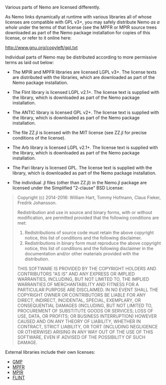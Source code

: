 Various parts of Nemo are licensed differently. 

As Nemo links dynamically at runtime with various libraries all of whose licenses are compatible with GPL v3+, you may safely distribute Nemo *as a whole* under the terms of that license (see the MPFR or MPIR source trees downloaded as part of the Nemo package installation for copies of this license, or refer to it online here: 

http://www.gnu.org/copyleft/gpl.txt

Individual parts of Nemo may be distributed according to more permissive terms as laid out below:

* The MPIR and MPFR libraries are licensed LGPL v3+. The license texts are distributed with the libraries, which are downloaded as part of the Nemo package installation.

* The Flint library is licensed LGPL v2.1+. The license text is supplied with the library, which is downloaded as part of the Nemo package installation.

* The ANTIC library is licensed GPL v2+.  The license text is supplied with the library, which is downloaded as part of the Nemo package installation.

* The file ZZ.jl is licensed with the MIT license (see ZZ.jl for precise conditions of the license).

* The Arb library is licensed LGPL v2.1+.  The license text is supplied with the library, which is downloaded as part of the Nemo package installation.

* The Pari library is licensed GPL. The license text is supplied with the library, which is downloaded as part of the Nemo package installation.

* The individual .jl files (other than ZZ.jl) in the Nemo.jl package are licensed under the Simplified "2-clause" BSD License:

> Copyright (c) 2014-2016: William Hart, Tommy Hofmann, Claus Fieker, Fredrik
> Johansson.
>
> Redistribution and use in source and binary forms, with or without
> modification, are permitted provided that the following conditions are
> met:
>
> 1. Redistributions of source code must retain the above copyright
>    notice, this list of conditions and the following disclaimer.
> 2. Redistributions in binary form must reproduce the above copyright
>    notice, this list of conditions and the following disclaimer in the
>    documentation and/or other materials provided with the distribution.
>
> THIS SOFTWARE IS PROVIDED BY THE COPYRIGHT HOLDERS AND CONTRIBUTORS
> "AS IS" AND ANY EXPRESS OR IMPLIED WARRANTIES, INCLUDING, BUT NOT
> LIMITED TO, THE IMPLIED WARRANTIES OF MERCHANTABILITY AND FITNESS FOR
> A PARTICULAR PURPOSE ARE DISCLAIMED. IN NO EVENT SHALL THE COPYRIGHT
> OWNER OR CONTRIBUTORS BE LIABLE FOR ANY DIRECT, INDIRECT, INCIDENTAL,
> SPECIAL, EXEMPLARY, OR CONSEQUENTIAL DAMAGES (INCLUDING, BUT NOT
> LIMITED TO, PROCUREMENT OF SUBSTITUTE GOODS OR SERVICES; LOSS OF USE,
> DATA, OR PROFITS; OR BUSINESS INTERRUPTION) HOWEVER CAUSED AND ON ANY
> THEORY OF LIABILITY, WHETHER IN CONTRACT, STRICT LIABILITY, OR TORT
> (INCLUDING NEGLIGENCE OR OTHERWISE) ARISING IN ANY WAY OUT OF THE USE
> OF THIS SOFTWARE, EVEN IF ADVISED OF THE POSSIBILITY OF SUCH DAMAGE.

External libraries include their own licenses:

- [GMP](http://gmplib.org/manual/Copying.html#Copying)
- [MPFR](http://www.mpfr.org/mpfr-current/mpfr.html#Copying)
- [MPIR](http://mpir.org/)
- [FLINT](http://flintlib.org/)

